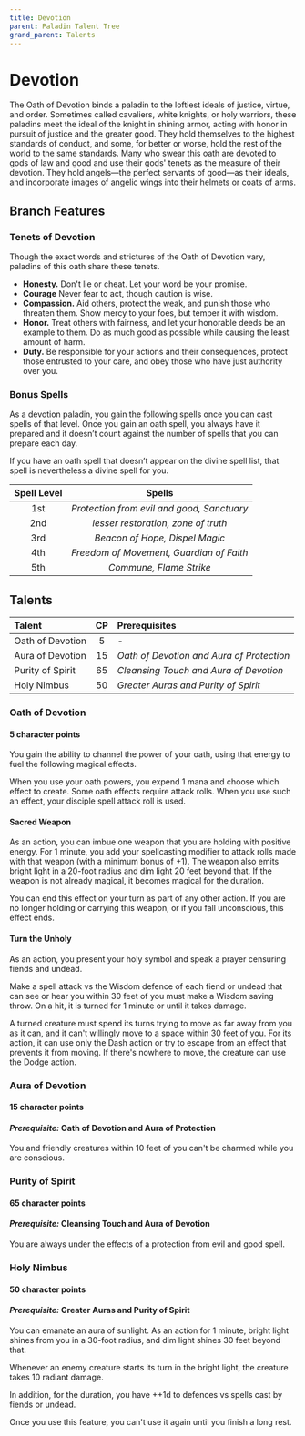 ```yaml
---
title: Devotion 
parent: Paladin Talent Tree
grand_parent: Talents
---
```


# Devotion 
The Oath of Devotion binds a paladin to the loftiest ideals of justice, virtue, and order. Sometimes called cavaliers, white knights, or holy warriors, these paladins meet the ideal of the knight in shining armor, acting with honor in pursuit of justice and the greater good. They hold themselves to the highest standards of conduct, and some, for better or worse, hold the rest of the world to the same standards. Many who swear this oath are devoted to gods of law and good and use their gods' tenets as the measure of their devotion. They hold angels—the perfect servants of good—as their ideals, and incorporate images of angelic wings into their helmets or coats of arms.

## Branch Features

### Tenets of Devotion 
Though the exact words and strictures of the Oath of Devotion vary, paladins of this oath share these tenets.

* **Honesty.** Don't lie or cheat. Let your word be your promise.
* **Courage** Never fear to act, though caution is wise.
* **Compassion.** Aid others, protect the weak, and punish those who threaten them. Show mercy to your foes, but temper it with wisdom.
* **Honor.** Treat others with fairness, and let your honorable deeds be an example to them. Do as much good as possible while causing the least amount of harm.
* **Duty.** Be responsible for your actions and their consequences, protect those entrusted to your care, and obey those who have just authority over you.

### Bonus Spells
As a devotion paladin, you gain the following spells once you can cast spells of that level. Once you gain an oath spell, you always have it prepared and it doesn’t count against the number of spells that you can prepare each day.

If you have an oath spell that doesn’t appear on the divine spell list, that spell is nevertheless a divine spell for you.

| Spell Level | Spells |
|:-----------:|:------:|
| 1st | *Protection from evil and good, Sanctuary* |
| 2nd | *lesser restoration, zone of truth* |
| 3rd | *Beacon of Hope, Dispel Magic* |
| 4th | *Freedom of Movement, Guardian of Faith* |
| 5th | *Commune, Flame Strike* |

## Talents

| Talent | CP | Prerequisites |
|:-----------|:------:|:-----------|
| Oath of Devotion  | 5 | *-* |
| Aura of Devotion  | 15 | *Oath of Devotion and Aura of Protection* |
| Purity of Spirit  | 65 | *Cleansing Touch and Aura of Devotion* |
| Holy Nimbus       | 50 | *Greater Auras and Purity of Spirit* |

### Oath of Devotion
#### 5 character points
You gain the ability to channel the power of your oath, using that energy to fuel the following magical effects.

When you use your oath powers, you expend 1 mana and choose which effect to create. Some oath effects require attack rolls. When you use such an effect, your disciple spell attack roll is used.

#### Sacred Weapon
As an action, you can imbue one weapon that you are holding with positive energy. For 1 minute, you add your spellcasting modifier to attack rolls made with that weapon (with a minimum bonus of +1). The weapon also emits bright light in a 20-foot radius and dim light 20 feet beyond that. If the weapon is not already magical, it becomes magical for the duration.

You can end this effect on your turn as part of any other action. If you are no longer holding or carrying this weapon, or if you fall unconscious, this effect ends.

#### Turn the Unholy
As an action, you present your holy symbol and speak a prayer censuring fiends and undead. 

Make a spell attack vs the Wisdom defence of each fiend or undead that can see or hear you within 30 feet of you must make a Wisdom saving throw. On a hit, it is turned for 1 minute or until it takes damage.

A turned creature must spend its turns trying to move as far away from you as it can, and it can't willingly move to a space within 30 feet of you. For its action, it can use only the Dash action or try to escape from an effect that prevents it from moving. If there's nowhere to move, the creature can use the Dodge action.

### Aura of Devotion
#### 15 character points
#### *Prerequisite:* Oath of Devotion and Aura of Protection
You and friendly creatures within 10 feet of you can't be charmed while you are conscious.

### Purity of Spirit
#### 65 character points
#### *Prerequisite:* Cleansing Touch and Aura of Devotion
You are always under the effects of a protection from evil and good spell.

### Holy Nimbus
#### 50 character points
#### *Prerequisite:* Greater Auras and Purity of Spirit
You can emanate an aura of sunlight. As an action for 1 minute, bright light shines from you in a 30-foot radius, and dim light shines 30 feet beyond that.

Whenever an enemy creature starts its turn in the bright light, the creature takes 10 radiant damage.

In addition, for the duration, you have ++1d to defences vs spells cast by fiends or undead.

Once you use this feature, you can't use it again until you finish a long rest.
